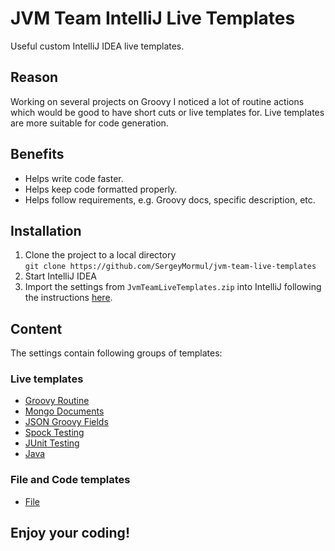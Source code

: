 # JVM Team IntelliJ Live Templates
Useful custom IntelliJ IDEA live templates.

## Reason
Working on several projects on Groovy I noticed a lot of routine actions which would be good to have short cuts or live templates for. Live templates are more suitable for code generation.

## Benefits
* Helps write code faster.
* Helps keep code formatted properly.
* Helps follow requirements, e.g. Groovy docs, specific description, etc.

## Installation
1. Clone the project to a local directory
<br/>```git clone https://github.com/SergeyMormul/jvm-team-live-templates```
1. Start IntelliJ IDEA
1. Import the settings from `JvmTeamLiveTemplates.zip` into IntelliJ following the instructions [here](https://www.jetbrains.com/help/idea/sharing-live-templates.html).

## Content
The settings contain following groups of templates:

### Live templates
* [Groovy Routine](descriptions/groovyRoutine/README.md)
* [Mongo Documents](descriptions/mongoDocuments/README.md)
* [JSON Groovy Fields](descriptions/jsonGroovyFields/README.md)
* [Spock Testing](descriptions/spockTesting/README.md)
* [JUnit Testing](descriptions/junitTesting/README.md)
* [Java](descriptions/java/README.md)

### File and Code templates
* [File](descriptions/file/README.md)

## Enjoy your coding!
